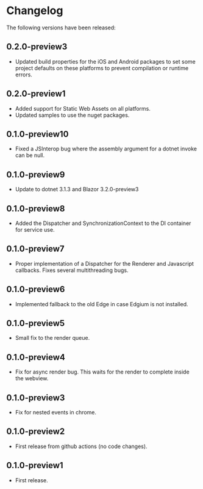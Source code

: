 # Changelog

The following versions have been released:

## 0.2.0-preview3

* Updated build properties for the iOS and Android packages to set some project defaults
  on these platforms to prevent compilation or runtime errors.

## 0.2.0-preview1

* Added support for Static Web Assets on all platforms.
* Updated samples to use the nuget packages.

## 0.1.0-preview10

* Fixed a JSInterop bug where the assembly argument for a dotnet invoke can be null.

## 0.1.0-preview9

* Update to dotnet 3.1.3 and Blazor 3.2.0-preview3

## 0.1.0-preview8

* Added the Dispatcher and SynchronizationContext to the DI container for service use.

## 0.1.0-preview7

* Proper implementation of a Dispatcher for the Renderer and Javascript callbacks. Fixes several multithreading bugs.

## 0.1.0-preview6

* Implemented fallback to the old Edge in case Edgium is not installed.

## 0.1.0-preview5

* Small fix to the render queue.

## 0.1.0-preview4

* Fix for async render bug. This waits for the render to complete inside the webview.

## 0.1.0-preview3

* Fix for nested events in chrome.

## 0.1.0-preview2

* First release from github actions (no code changes).

## 0.1.0-preview1

* First release.
